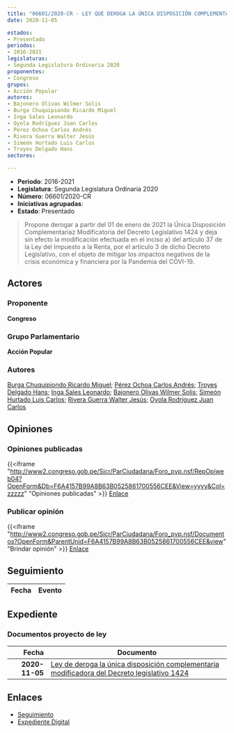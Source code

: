 ```yaml
---
title: "06601/2020-CR - LEY QUE DEROGA LA ÚNICA DISPOSICIÓN COMPLEMENTARIA MODIFICATORIA DEL DECRETO LEGISLATIVO 1424"
date: 2020-11-05

estados:
- Presentado
periodos:
- 2016-2021
legislaturas:
- Segunda Legislatura Ordinaria 2020
proponentes:
- Congreso
grupos:
- Acción Popular
autores:
- Bajonero Olivas Wilmer Solis
- Burga Chuquipiondo Ricardo Miguel
- Inga Sales Leonardo
- Oyola Rodríguez Juan Carlos
- Pérez Ochoa Carlos Andrés
- Rivera Guerra Walter Jesús
- Simeón Hurtado Luis Carlos
- Troyes Delgado Hans
sectores:

---
```

- **Periodo**: 2016-2021
- **Legislatura**: Segunda Legislatura Ordinaria 2020
- **Número**: 06601/2020-CR
- **Iniciativas agrupadas**: 
- **Estado**: Presentado

> Propone derogar a partir del 01 de enero de 2021 la Única Disposición Complementariaz Modificatoria del Decreto Legislativo 1424 y deja sin efecto la modificación efectuada en el inciso a) del artículo 37 de la Ley del Impuesto a la Renta, por el artículo 3 de dicho Decreto Legislativo, con el objeto de mitigar los impactos negativos de la crisis económica y financiera por la Pandemia del COVI-19.


## Actores

### Proponente

**Congreso**

### Grupo Parlamentario

**Acción Popular**

### Autores

[Burga Chuquipiondo Ricardo Miguel](mailto:mailto:rburga@congreso.gob.pe); [Pérez Ochoa Carlos Andrés](mailto:mailto:cperezo@congreso.gob.pe); [Troyes Delgado Hans](mailto:mailto:htroyes@congreso.gob.pe); [Inga Sales Leonardo](mailto:mailto:lingas@congreso.gob.pe); [Bajonero Olivas Wilmer Solis](mailto:mailto:wbajonero@congreso.gob.pe); [Simeón Hurtado Luis Carlos](mailto:mailto:lsimeon@congreso.gob.pe); [Rivera Guerra Walter Jesús](mailto:mailto:wriverag@congreso.gob.pe); [Oyola Rodríguez Juan Carlos](mailto:mailto:joyola@congreso.gob.pe)

## Opiniones

### Opiniones publicadas

{{<iframe "http://www2.congreso.gob.pe/Sicr/ParCiudadana/Foro_pvp.nsf/RepOpiweb04?OpenForm&Db=F6A4157B99A8B63B0525861700556CEE&View=yyyy&Col=zzzzz" "Opiniones publicadas" >}}
[Enlace](http://www2.congreso.gob.pe/Sicr/ParCiudadana/Foro_pvp.nsf/RepOpiweb04?OpenForm&Db=F6A4157B99A8B63B0525861700556CEE&View=yyyy&Col=zzzzz)

### Publicar opinión

{{<iframe "http://www2.congreso.gob.pe/Sicr/ParCiudadana/Foro_pvp.nsf/Documentos?OpenForm&ParentUnid=F6A4157B99A8B63B0525861700556CEE&view" "Brindar opinión" >}}
[Enlace](http://www2.congreso.gob.pe/Sicr/ParCiudadana/Foro_pvp.nsf/Documentos?OpenForm&ParentUnid=F6A4157B99A8B63B0525861700556CEE&view)


## Seguimiento

| Fecha | Evento |
|------:|--------|


## Expediente

### Documentos proyecto de ley

| Fecha | Documento |
|------:|-----------|
| **2020-11-05** | [Ley de deroga la única disposición complementaria modificadora del Decreto legislativo 1424](https://leyes.congreso.gob.pe/Documentos/2016_2021/Proyectos_de_Ley_y_de_Resoluciones_Legislativas/PL0660120201105.pdf) |

## Enlaces

- [Seguimiento](http://www2.congreso.gob.pe/Sicr/TraDocEstProc/CLProLey2016.nsf/f7fff46988ca05b1052578e100829cc7/13030a40833c86bf05258617005ac91c?OpenDocument)
- [Expediente Digital](http://www2.congreso.gob.pe/Sicr/TraDocEstProc/Expvirt_2011.nsf/visbusqptramdoc1621/06601?opendocument)

